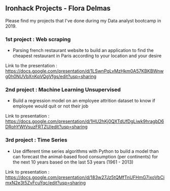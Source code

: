## Ironhack Projects - Flora Delmas

Please find my projects that I've done during my Data analyst bootcamp in 2019. 

### 1st project : Web scraping 
- Parsing french restaurant website to build an application to find the cheapest restaurant in Paris according to your location and your  desire

Link to the presentation : 
https://docs.google.com/presentation/d/1LSwnPqLvMzHkm0A57KBKBWnwg0h0NUVbXnKpVQgVfgs/edit?usp=sharing

### 2nd project : Machine Learning Unsupervised 
- Build a regression model on an employee attrition dataset to know if employee would quit or not their job

Link to presentation : 
https://docs.google.com/presentation/d/1HU2hKj0QXTdUfDgLiwk9hragbD6DRohYWtVsuzFRTZU/edit?usp=sharing

### 3rd project : Time Series 
- Use different time series algorithms with Python to build a model than can forecast the animal-based food consumption (per continents) for the next 10 years based on the last 53 years (1961 - 2013)

Link to presentation : 
https://docs.google.com/presentation/d/183w27Jz5tQMfTnUFHmG7ixoVbCimxN2e3t5ZvFcuYqc/edit?usp=sharing

